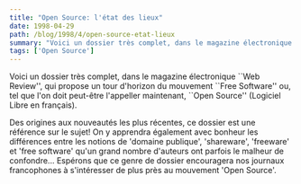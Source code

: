 ```yaml
---
title: "Open Source: l'état des lieux"
date: 1998-04-29
path: /blog/1998/4/open-source-etat-lieux
summary: "Voici un dossier très complet, dans le magazine électronique ``Web Review'', qui propose un tour d'horizon du mouvement ``Free Software'' ou, tel que l'on doit peut-être l'appeller maintenant, ``Open Source'' (Logiciel Libre en français)."
tags: ['Open Source']
---
```


<P>
Voici un dossier très complet, dans le magazine électronique ``Web Review'', qui
propose un tour d'horizon du mouvement ``Free Software'' ou, tel que
l'on doit peut-être l'appeller maintenant, ``Open Source'' (Logiciel Libre en
français).
</P>

<P>
Des origines aux nouveautés les plus récentes, ce dossier est une
référence sur le sujet! On y apprendra également avec bonheur les
différences entre les notions de 'domaine publique', 'shareware',
'freeware' et 'free software' qu'un grand nombre d'auteurs ont parfois le
malheur de confondre... Espérons que ce genre de dossier encouragera
nos journaux francophones à s'intéresser de plus près au mouvement
'Open Source'.
</P>


